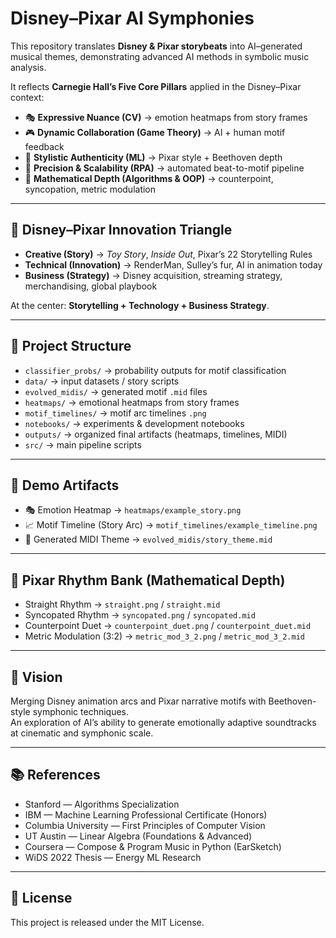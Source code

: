 # Disney–Pixar AI Symphonies

This repository translates **Disney & Pixar storybeats** into AI–generated musical themes, demonstrating advanced AI methods in symbolic music analysis.

It reflects **Carnegie Hall’s Five Core Pillars** applied in the Disney–Pixar context:

- 🎭 **Expressive Nuance (CV)** → emotion heatmaps from story frames  
- 🎮 **Dynamic Collaboration (Game Theory)** → AI + human motif feedback  
- 🎨 **Stylistic Authenticity (ML)** → Pixar style + Beethoven depth  
- 🤖 **Precision & Scalability (RPA)** → automated beat-to-motif pipeline  
- 📐 **Mathematical Depth (Algorithms & OOP)** → counterpoint, syncopation, metric modulation  

---

## 🔺 Disney–Pixar Innovation Triangle

- **Creative (Story)** → *Toy Story*, *Inside Out*, Pixar’s 22 Storytelling Rules  
- **Technical (Innovation)** → RenderMan, Sulley’s fur, AI in animation today  
- **Business (Strategy)** → Disney acquisition, streaming strategy, merchandising, global playbook  

At the center: **Storytelling + Technology + Business Strategy**.  

---

## 📂 Project Structure

- `classifier_probs/` → probability outputs for motif classification  
- `data/` → input datasets / story scripts  
- `evolved_midis/` → generated motif `.mid` files  
- `heatmaps/` → emotional heatmaps from story frames  
- `motif_timelines/` → motif arc timelines `.png`  
- `notebooks/` → experiments & development notebooks  
- `outputs/` → organized final artifacts (heatmaps, timelines, MIDI)  
- `src/` → main pipeline scripts  

---

## 🎹 Demo Artifacts

- 🎭 Emotion Heatmap → `heatmaps/example_story.png`  
- 📈 Motif Timeline (Story Arc) → `motif_timelines/example_timeline.png`  
- 🎼 Generated MIDI Theme → `evolved_midis/story_theme.mid`  

---

## 🥁 Pixar Rhythm Bank (Mathematical Depth)

- Straight Rhythm → `straight.png` / `straight.mid`  
- Syncopated Rhythm → `syncopated.png` / `syncopated.mid`  
- Counterpoint Duet → `counterpoint_duet.png` / `counterpoint_duet.mid`  
- Metric Modulation (3:2) → `metric_mod_3_2.png` / `metric_mod_3_2.mid`  

---

## 🎯 Vision

Merging Disney animation arcs and Pixar narrative motifs with Beethoven-style symphonic techniques.  
An exploration of AI’s ability to generate emotionally adaptive soundtracks at cinematic and symphonic scale.  

---

## 📚 References

- Stanford — Algorithms Specialization  
- IBM — Machine Learning Professional Certificate (Honors)  
- Columbia University — First Principles of Computer Vision  
- UT Austin — Linear Algebra (Foundations & Advanced)  
- Coursera — Compose & Program Music in Python (EarSketch)  
- WiDS 2022 Thesis — Energy ML Research  

---

## 📜 License

This project is released under the MIT License.
